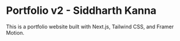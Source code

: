 # Portfolio v2 - Siddharth Kanna
This is a portfolio website built with Next.js, Tailwind CSS, and Framer Motion.
